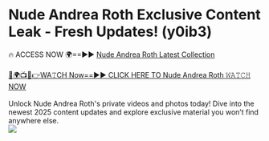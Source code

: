 # Nude Andrea Roth Exclusive Content Leak - Fresh Updates! (y0ib3)

🔥 ACCESS NOW 🌍==►► <a href="https://tinyurl.com/2mz8nhtm" rel="nofollow">Nude Andrea Roth Latest Collection</a>
<br><br>
[🔴🌍📺📱👉WA𝚃CH Now==►► CLICK HERE TO Nude Andrea Roth 𝚆𝙰𝚃𝙲𝙷 NOW](https://tinyurl.com/2mz8nhtm)
<br><br>
Unlock Nude Andrea Roth's private videos and photos today! Dive into the newest 2025 content updates and explore exclusive material you won’t find anywhere else.
<br>
<a href="https://tinyurl.com/2mz8nhtm" rel="nofollow" data-target="animated-image.originalLink"><img src="https://camo.githubusercontent.com/8a4f000d20f83aca3bf7ec5f350d767afa0574a8a352519fd8cfa583a6f93a33/68747470733a2f2f692e696d6775722e636f6d2f644a486b345a712e676966" data-canonical-src="https://i.imgur.com/dJHk4Zq.gif" style="max-width: 100%; display: inline-block;" data-target="animated-image.originalImage"></a>
<br>
